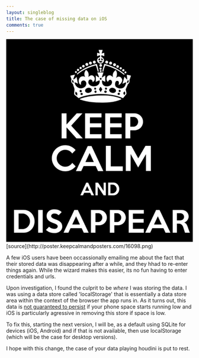 ```yaml
---
layout: singleblog
title: The case of missing data on iOS
comments: true
---
```

<img class="img-responsive" src = "/public/images/poof.png">
[source](http://poster.keepcalmandposters.com/16098.png)

A few iOS users have been occassionally emailing me about the fact that their stored data was disappearing after a while, and they hhad to re-enter things again. While the wizard makes this easier, its no fun having to enter credentials and urls.

Upon investigation, I found the culprit to be <i>where</i> I was storing the data. I was using a data store called 'localStorage' that is essentially a data store area within the context of the browser the app runs in. As it turns out, this data is <a href="http://gonehybrid.com/dont-assume-localstorage-will-always-work-in-your-hybrid-app/">not guaranteed to persist</a> if your phone space starts running low and iOS is particularly agressive in removing this store if space is low.

To fix this, starting the next version, I will be, as a default using SQLite for devices (iOS, Android) and if that is not available, then use localStorage (which will be the case for desktop versions).

I hope with this change, the case of your data playing houdini is put to rest.
